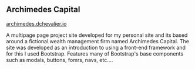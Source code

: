 ## Archimedes Capital

[archimedes.dchevalier.io](https://archimedes.dchevalier.io)

A multipage page project site developed for my personal site and its based around a fictional wealth management firm named Archimedes Capital. The site was developed as an introduction to using a front-end framework and for this I used Bootstrap. Features many of Bootstrap's base components such as modals, buttons, fomrs, navs, etc....


